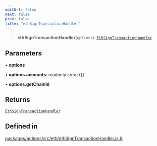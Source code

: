 ```yaml
---
editUrl: false
next: false
prev: false
title: "ethSignTransactionHandler"
---
```


> **ethSignTransactionHandler**(`options`): [`EthSignTransactionHandler`](/reference/tevm/actions/type-aliases/ethsigntransactionhandler/)

## Parameters

• **options**

• **options.accounts**: readonly `object`[]

• **options.getChainId**

## Returns

[`EthSignTransactionHandler`](/reference/tevm/actions/type-aliases/ethsigntransactionhandler/)

## Defined in

[packages/actions/src/eth/ethSignTransactionHandler.js:9](https://github.com/qbzzt/tevm-monorepo/blob/main/packages/actions/src/eth/ethSignTransactionHandler.js#L9)
